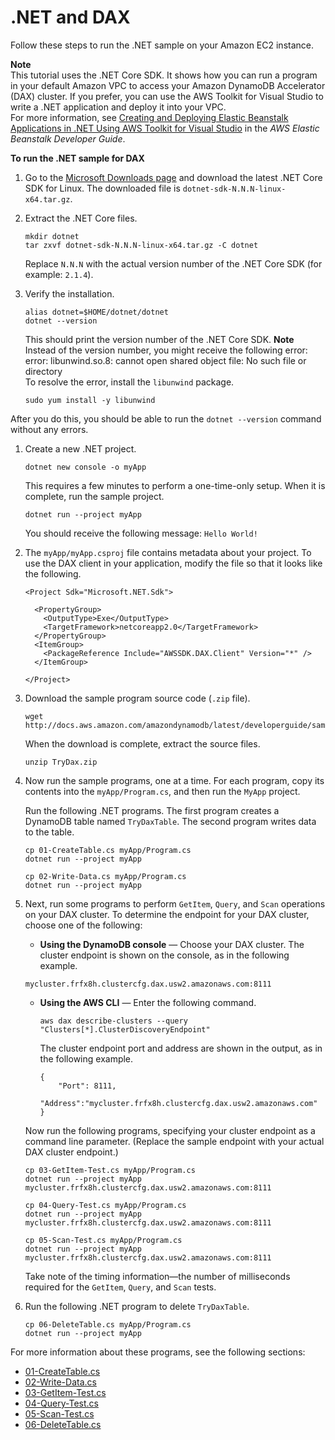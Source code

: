 # \.NET and DAX<a name="DAX.client.run-application-dotnet"></a>

Follow these steps to run the \.NET sample on your Amazon EC2 instance\.

**Note**  
This tutorial uses the \.NET Core SDK\. It shows how you can run a program in your default Amazon VPC to access your Amazon DynamoDB Accelerator \(DAX\) cluster\. If you prefer, you can use the AWS Toolkit for Visual Studio to write a \.NET application and deploy it into your VPC\.  
For more information, see [Creating and Deploying Elastic Beanstalk Applications in \.NET Using AWS Toolkit for Visual Studio](https://docs.aws.amazon.com/elasticbeanstalk/latest/dg/create_deploy_NET.html) in the *AWS Elastic Beanstalk Developer Guide*\.

**To run the \.NET sample for DAX**

1. Go to the [Microsoft Downloads page](https://www.microsoft.com/net/download/linux) and download the latest \.NET Core SDK for Linux\. The downloaded file is `dotnet-sdk-N.N.N-linux-x64.tar.gz`\.

1. Extract the \.NET Core files\.

   ```
   mkdir dotnet
   tar zxvf dotnet-sdk-N.N.N-linux-x64.tar.gz -C dotnet
   ```

   Replace `N.N.N` with the actual version number of the \.NET Core SDK \(for example: `2.1.4`\)\.

1. Verify the installation\.

   ```
   alias dotnet=$HOME/dotnet/dotnet
   dotnet --version
   ```

   This should print the version number of the \.NET Core SDK\.
**Note**  
Instead of the version number, you might receive the following error:  
error: libunwind\.so\.8: cannot open shared object file: No such file or directory  
To resolve the error, install the `libunwind` package\.  

   ```
   sudo yum install -y libunwind
   ```
After you do this, you should be able to run the `dotnet --version` command without any errors\.

1. Create a new \.NET project\.

   ```
   dotnet new console -o myApp 
   ```

   This requires a few minutes to perform a one\-time\-only setup\. When it is complete, run the sample project\.

   ```
   dotnet run --project myApp
   ```

   You should receive the following message: `Hello World!`

1. The `myApp/myApp.csproj` file contains metadata about your project\. To use the DAX client in your application, modify the file so that it looks like the following\.

   ```
   <Project Sdk="Microsoft.NET.Sdk">
   
     <PropertyGroup>
       <OutputType>Exe</OutputType>
       <TargetFramework>netcoreapp2.0</TargetFramework>
     </PropertyGroup>
     <ItemGroup>
       <PackageReference Include="AWSSDK.DAX.Client" Version="*" />
     </ItemGroup>
   
   </Project>
   ```

1. Download the sample program source code \(`.zip` file\)\.

   ```
   wget http://docs.aws.amazon.com/amazondynamodb/latest/developerguide/samples/TryDax.zip
   ```

   When the download is complete, extract the source files\.

   ```
   unzip TryDax.zip
   ```

1. Now run the sample programs, one at a time\. For each program, copy its contents into the `myApp/Program.cs`, and then run the `MyApp` project\.

   Run the following \.NET programs\. The first program creates a DynamoDB table named `TryDaxTable`\. The second program writes data to the table\.

   ```
   cp 01-CreateTable.cs myApp/Program.cs
   dotnet run --project myApp
   
   cp 02-Write-Data.cs myApp/Program.cs
   dotnet run --project myApp
   ```

1. Next, run some programs to perform `GetItem`, `Query`, and `Scan` operations on your DAX cluster\. To determine the endpoint for your DAX cluster, choose one of the following:
   +  **Using the DynamoDB console** — Choose your DAX cluster\. The cluster endpoint is shown on the console, as in the following example\.

     ```
     mycluster.frfx8h.clustercfg.dax.usw2.amazonaws.com:8111
     ```
   + **Using the AWS CLI** — Enter the following command\.

     ```
     aws dax describe-clusters --query "Clusters[*].ClusterDiscoveryEndpoint"
     ```

     The cluster endpoint port and address are shown in the output, as in the following example\.

     ```
     {
         "Port": 8111,
         "Address":"mycluster.frfx8h.clustercfg.dax.usw2.amazonaws.com"
     }
     ```

   Now run the following programs, specifying your cluster endpoint as a command line parameter\. \(Replace the sample endpoint with your actual DAX cluster endpoint\.\)

   ```
   cp 03-GetItem-Test.cs myApp/Program.cs
   dotnet run --project myApp mycluster.frfx8h.clustercfg.dax.usw2.amazonaws.com:8111
   
   cp 04-Query-Test.cs myApp/Program.cs
   dotnet run --project myApp mycluster.frfx8h.clustercfg.dax.usw2.amazonaws.com:8111
   
   cp 05-Scan-Test.cs myApp/Program.cs
   dotnet run --project myApp mycluster.frfx8h.clustercfg.dax.usw2.amazonaws.com:8111
   ```

   Take note of the timing information—the number of milliseconds required for the `GetItem`, `Query`, and `Scan` tests\.

1. Run the following \.NET program to delete `TryDaxTable`\.

   ```
   cp 06-DeleteTable.cs myApp/Program.cs
   dotnet run --project myApp
   ```

For more information about these programs, see the following sections:
+ [01\-CreateTable\.cs](DAX.client.run-application-dotnet.01-CreateTable.md)
+ [02\-Write\-Data\.cs](DAX.client.run-application-dotnet.02-Write-Data.md)
+ [03\-GetItem\-Test\.cs](DAX.client.run-application-dotnet.03-GetItem-Test.md)
+ [04\-Query\-Test\.cs](DAX.client.run-application-dotnet.04-Query-Test.md)
+ [05\-Scan\-Test\.cs](DAX.client.run-application-dotnet.05-Scan-Test.md)
+ [06\-DeleteTable\.cs](DAX.client.run-application-dotnet.06-DeleteTable.md)